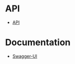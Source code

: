 # API

* [API](http://localhost:8080/api/)


# Documentation

* [Swagger-UI](http://localhost:8080/api/swagger-ui/index.html)
